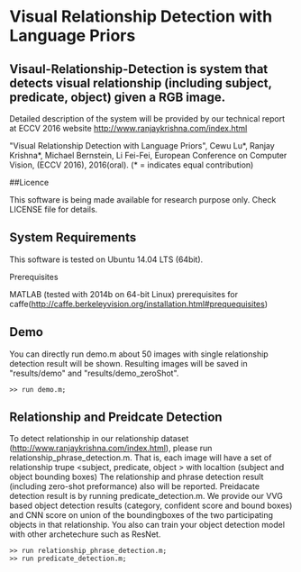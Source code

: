 # Visual Relationship Detection with Language Priors

## Visaul-Relationship-Detection is system that detects visual relationship (including subject, predicate, object) given a RGB image.

Detailed description of the system will be provided by our technical report at ECCV 2016 website http://www.ranjaykrishna.com/index.html

"Visual Relationship Detection with Language Priors",
Cewu Lu*, Ranjay Krishna*, Michael Bernstein, Li Fei-Fei, European Conference on Computer Vision, 
(ECCV 2016), 2016(oral). (* = indicates equal contribution)

##Licence

This software is being made available for research purpose only. Check LICENSE file for details.

## System Requirements

This software is tested on Ubuntu 14.04 LTS (64bit).

Prerequisites

MATLAB (tested with 2014b on 64-bit Linux)
prerequisites for caffe(http://caffe.berkeleyvision.org/installation.html#prequequisites)

## Demo
You can directly run demo.m about 50 images with single relationship detection result will be shown. Resulting images will be saved in "results/demo" and "results/demo_zeroShot".
```
>> run demo.m;
```
## Relationship and Preidcate Detection 
To detect relationship in our relationship dataset (http://www.ranjaykrishna.com/index.html), please run relationship_phrase_detection.m. That is, each image will have a set of relationship trupe <subject, predicate, object > with localtion (subject and object bounding boxes)  The relationship and phrase detection result (including zero-shot preformance) also will be reported. Preidacate detection result is by running predicate_detection.m. We provide our VVG based object detection results (category, confident score and bound boxes) and   CNN score on union of the boundingboxes of the two participating objects in that relationship. You also can train your object detection model with other archetechure such as ResNet. 
```
>> run relationship_phrase_detection.m;
>> run predicate_detection.m;
```

 




